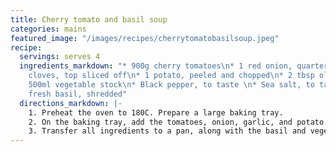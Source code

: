 ```yaml
---
title: Cherry tomato and basil soup
categories: mains
featured_image: "/images/recipes/cherrytomatobasilsoup.jpeg"
recipe:
  servings: serves 4
  ingredients_markdown: "* 900g cherry tomatoes\n* 1 red onion, quartered\n* 2 garlic
    cloves, top sliced off\n* 1 potato, peeled and chopped\n* 2 tbsp olive oil\n*
    500ml vegetable stock\n* Black pepper, to taste \n* Sea salt, to taste\n* Handful
    fresh basil, shredded"
  directions_markdown: |-
    1. Preheat the oven to 180C. Prepare a large baking tray.
    2. On the baking tray, add the tomatoes, onion, garlic, and potato. Coat with the olive oil and roast for 25 minutes, until the cherry tomatoes have burst.
    3. Transfer all ingredients to a pan, along with the basil and vegetable stock. Blend with a hand blender until completely smooth. Simmer on a medium heat and adjust seasonings as needed (if too acidic, balance with more salt). Top with a swirl of pesto, cream and black pepper.
---
```

